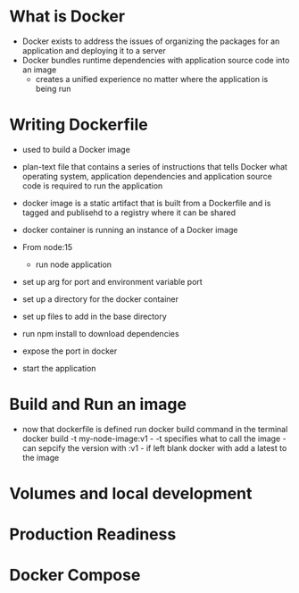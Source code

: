 # What is Docker
- Docker exists to address the issues of organizing the packages for an application and deploying it to a server
- Docker bundles runtime dependencies with application source code into an image 
    - creates a unified experience no matter where the application is being run

# Writing Dockerfile
- used to build a Docker image 
- plan-text file that contains a series of instructions that tells Docker what operating system, application dependencies and application source code is required to run the application
- docker image is a static artifact that is built from a Dockerfile and is tagged and publisehd to a registry where it can be shared 
- docker container is running an instance of a Docker image 

- From node:15 
    - run node application
- set up arg for port and environment variable port 
- set up a directory for the docker container 
- set up files to add in the base directory 
- run npm install to download dependencies
- expose the port in docker 
- start the application 

# Build and Run an image
- now that dockerfile is defined run docker build command in the terminal
    docker build -t my-node-image:v1
        - -t specifies what to call the image 
        - can sepcify the version with :v1 
            - if left blank docker with add a latest to the image 

# Volumes and local development 

# Production Readiness

# Docker Compose